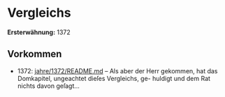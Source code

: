 # Vergleichs

**Ersterwähnung:** 1372

## Vorkommen
- 1372: [jahre/1372/README.md](../jahre/1372/README.md) – Als aber der Herr gekommen,
hat das Domkapitel, ungeachtet dieſes Vergleichs, ge-
huldigt und dem Rat nichts davon geſagt...
